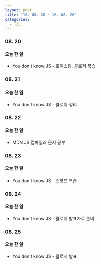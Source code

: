 ```yaml
---
layout: post
title: "18. 08. 20 ~ 18. 08. 26"
categories:
  - TIL
---
```


### 08. 20
#### 오늘 한 일
- You don't know JS - 호이스팅, 클로저 복습

### 08. 21
#### 오늘 한 일
- You don't know JS - 클로저 정리

### 08. 22
#### 오늘 한 일
- MDN JS 컴파일러 문서 공부

### 08. 23
#### 오늘 한 일
- You don't know JS - 스코프 복습

### 08. 24
#### 오늘 한 일
- You don't know JS - 클로저 발표자료 준비

### 08. 25
#### 오늘 한 일
- You don't know JS - 클로저 발표
